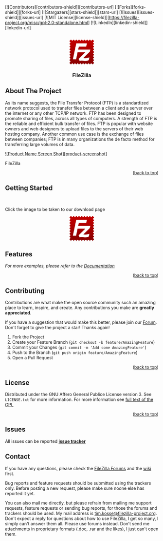 <div id="top"></div>

<!-- PROJECT SHIELDS -->
[![Contributors][contributors-shield]][contributors-url]
[![Forks][forks-shield]][forks-url]
[![Stargazers][stars-shield]][stars-url]
[![Issues][issues-shield]][issues-url]
[![MIT License][license-shield]][https://filezilla-project.org/misc/gpl-2.0-standalone.html]
[![LinkedIn][linkedin-shield]][linkedin-url]



<!-- PROJECT LOGO -->
<br />
<div align="center">
  <a href="https://github.com/github_username/repo_name">
    <img src="images/download.png" alt="Logo" width="80" height="80">
  </a>
 </div>

<h3 align="center">FileZilla</h3>

<!-- ABOUT THE PROJECT -->
## About The Project
<p>As its name suggests, the File Transfer Protocol (FTP) is a standardized network protocol used to transfer files between a client and a server over the internet or any other TCP/IP network. FTP has been designed to promote sharing of files, across all types of computers. A strength of FTP is the reliable and efficient bulk transfer of files. FTP is popular with website owners and web designers to upload files to the servers of their web hosting company. Another common use case is the exchange of files between companies; FTP is in many organizations the de facto method for transferring large volumes of data.</p>

[![Product Name Screen Shot][product-screenshot]](https://filezilla-project.org/client_screenshots.php)

FileZilla 

<p align="right">(<a href="#top">back to top</a>)</p>

<!-- GETTING STARTED -->
## Getting Started

<br />
<p>Click the image to be taken to our download page</p>
<div align="center">
  <a href="https://filezilla-project.org/download.php?type=client">
    <img src="images/download.png" alt="Logo" width="80" height="80">
  </a>
 </div>



<!-- Features EXAMPLES -->
## Features


_For more examples, please refer to the [Documentation](https://filezilla-project.org/client_features.php)_

<p align="right">(<a href="#top">back to top</a>)</p>

<!-- CONTRIBUTING -->
## Contributing

Contributions are what make the open source community such an amazing place to learn, inspire, and create. Any contributions you make are **greatly appreciated**.

If you have a suggestion that would make this better, please join our <a href=https://forum.filezilla-project.org/>Forum</a>. 
Don't forget to give the project a star! Thanks again!

1. Fork the Project
2. Create your Feature Branch (`git checkout -b feature/AmazingFeature`)
3. Commit your Changes (`git commit -m 'Add some AmazingFeature'`)
4. Push to the Branch (`git push origin feature/AmazingFeature`)
5. Open a Pull Request

<p align="right">(<a href="#top">back to top</a>)</p>



<!-- LICENSE -->
## License

Distributed under the GNU Affero General Publice License version 3. See `LICENSE.txt` for more information.
For more information see <a href= https://filezilla-project.org/misc/gpl-2.0-standalone.html> full text of the GPL</a>

<p align="right">(<a href="#top">back to top</a>)</p>

## Issues
All issues can be reported <a href=https://trac.filezilla-project.org/>**issue tracker**</a>

## Contact
If you have any questions, please check the <a href=https://forum.filezilla-project.org/> FileZilla Forums</a> and the <a href=https://wiki.filezilla-project.org/>wiki</a> first.

Bug reports and feature requests should be submitted using the trackers only. Before posting a new request, please make sure noone else has reported it yet.

You can also mail me directly, but please refrain from mailing me support requests, feature requests or sending bug reports, for those the forums and trackers should be used. My mail address is tim.kosse@filezilla-project.org. Don't expect a reply for questions about how to use FileZilla, I get so many, I simply can't answer them all. Please use forums instead. Don't send me attachments in proprietary formats (.doc, .rar and the likes), I just can't open them.
